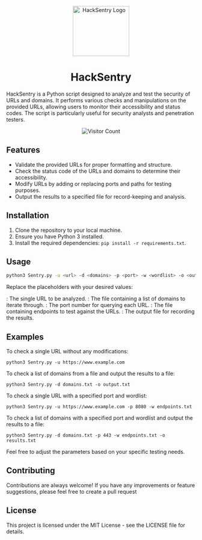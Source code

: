<p align="center">
  <a href="https://github.com/xsudoxx/HackSentry" rel="noopener" target="_blank"><img width="150" height="133" src="https://github.com/xsudoxx/HackSentry/assets/127046919/46b2cc1d-2ff0-4e44-ae5b-5e15f8f75f71" alt="HackSentry Logo"></a>
</p>

<h1 align="center">HackSentry</h1>

HackSentry is a Python script designed to analyze and test the security of URLs and domains. It performs various checks and manipulations on the provided URLs, allowing users to monitor their accessibility and status codes. The script is particularly useful for security analysts and penetration testers.

<p align="center">
  <img src="https://profile-counter.glitch.me/xsudoxx/count.svg" alt="Visitor Count" />
</p>


## Features

- Validate the provided URLs for proper formatting and structure.
- Check the status code of the URLs and domains to determine their accessibility.
- Modify URLs by adding or replacing ports and paths for testing purposes.
- Output the results to a specified file for record-keeping and analysis.

## Installation

1. Clone the repository to your local machine.
2. Ensure you have Python 3 installed.
3. Install the required dependencies: `pip install -r requirements.txt`.

## Usage

```bash
python3 Sentry.py -u <url> -d <domains> -p <port> -w <wordlist> -o <output>
```
Replace the placeholders with your desired values:

<url>: The single URL to be analyzed.
<domains>: The file containing a list of domains to iterate through.
<port>: The port number for querying each URL.
<wordlist>: The file containing endpoints to test against the URLs.
<output>: The output file for recording the results.

## Examples
To check a single URL without any modifications:
````
python3 Sentry.py -u https://www.example.com
````
To check a list of domains from a file and output the results to a file:
````
python3 Sentry.py -d domains.txt -o output.txt
````
To check a single URL with a specified port and wordlist:
````
python3 Sentry.py -u https://www.example.com -p 8080 -w endpoints.txt
````
To check a list of domains with a specified port and wordlist and output the results to a file:
````
python3 Sentry.py -d domains.txt -p 443 -w endpoints.txt -o results.txt
````
Feel free to adjust the parameters based on your specific testing needs.
## Contributing
Contributions are always welcome! If you have any improvements or feature suggestions, please feel free to create a pull request

## License
This project is licensed under the MIT License - see the LICENSE file for details.

